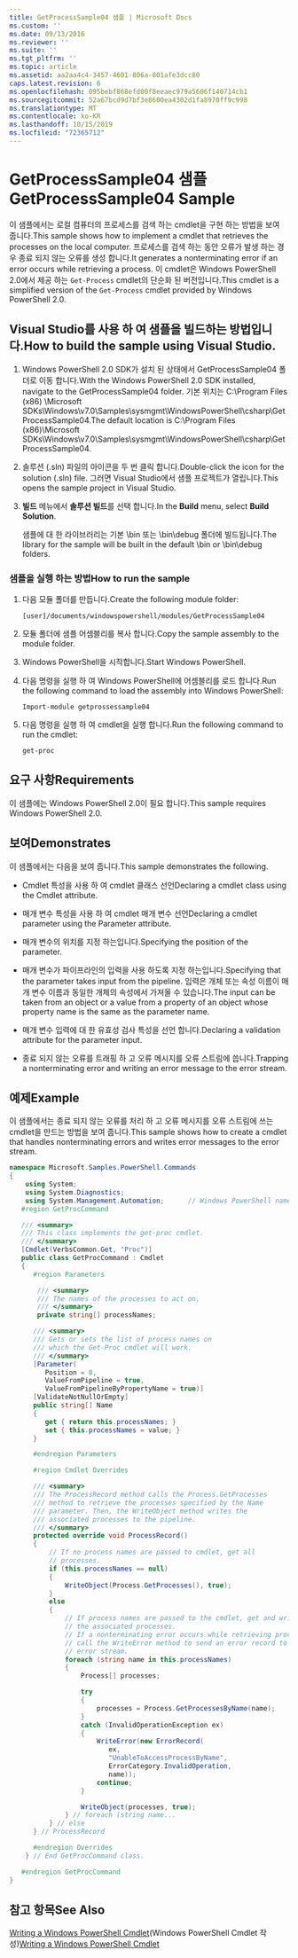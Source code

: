 ```yaml
---
title: GetProcessSample04 샘플 | Microsoft Docs
ms.custom: ''
ms.date: 09/13/2016
ms.reviewer: ''
ms.suite: ''
ms.tgt_pltfrm: ''
ms.topic: article
ms.assetid: aa2aa4c4-3457-4601-806a-801afe3dcc80
caps.latest.revision: 6
ms.openlocfilehash: 095bebf868efd00f8eeaec979a5606f140714cb1
ms.sourcegitcommit: 52a67bcd9d7bf3e8600ea4302d1fa8970ff9c998
ms.translationtype: MT
ms.contentlocale: ko-KR
ms.lasthandoff: 10/15/2019
ms.locfileid: "72365712"
---
```

# <a name="getprocesssample04-sample"></a><span data-ttu-id="6bc72-102">GetProcessSample04 샘플</span><span class="sxs-lookup"><span data-stu-id="6bc72-102">GetProcessSample04 Sample</span></span>

<span data-ttu-id="6bc72-103">이 샘플에서는 로컬 컴퓨터의 프로세스를 검색 하는 cmdlet을 구현 하는 방법을 보여 줍니다.</span><span class="sxs-lookup"><span data-stu-id="6bc72-103">This sample shows how to implement a cmdlet that retrieves the processes on the local computer.</span></span> <span data-ttu-id="6bc72-104">프로세스를 검색 하는 동안 오류가 발생 하는 경우 종료 되지 않는 오류를 생성 합니다.</span><span class="sxs-lookup"><span data-stu-id="6bc72-104">It generates a nonterminating error if an error occurs while retrieving a process.</span></span> <span data-ttu-id="6bc72-105">이 cmdlet은 Windows PowerShell 2.0에서 제공 하는 `Get-Process` cmdlet의 단순화 된 버전입니다.</span><span class="sxs-lookup"><span data-stu-id="6bc72-105">This cmdlet is a simplified version of the `Get-Process` cmdlet provided by Windows PowerShell 2.0.</span></span>

## <a name="how-to-build-the-sample-using-visual-studio"></a><span data-ttu-id="6bc72-106">Visual Studio를 사용 하 여 샘플을 빌드하는 방법입니다.</span><span class="sxs-lookup"><span data-stu-id="6bc72-106">How to build the sample using Visual Studio.</span></span>

1. <span data-ttu-id="6bc72-107">Windows PowerShell 2.0 SDK가 설치 된 상태에서 GetProcessSample04 폴더로 이동 합니다.</span><span class="sxs-lookup"><span data-stu-id="6bc72-107">With the Windows PowerShell 2.0 SDK installed, navigate to the GetProcessSample04 folder.</span></span> <span data-ttu-id="6bc72-108">기본 위치는 C:\Program Files (x86) \Microsoft SDKs\Windows\v7.0\Samples\sysmgmt\WindowsPowerShell\csharp\GetProcessSample04.</span><span class="sxs-lookup"><span data-stu-id="6bc72-108">The default location is C:\Program Files (x86)\Microsoft SDKs\Windows\v7.0\Samples\sysmgmt\WindowsPowerShell\csharp\GetProcessSample04.</span></span>

2. <span data-ttu-id="6bc72-109">솔루션 (.sln) 파일의 아이콘을 두 번 클릭 합니다.</span><span class="sxs-lookup"><span data-stu-id="6bc72-109">Double-click the icon for the solution (.sln) file.</span></span> <span data-ttu-id="6bc72-110">그러면 Visual Studio에서 샘플 프로젝트가 열립니다.</span><span class="sxs-lookup"><span data-stu-id="6bc72-110">This opens the sample project in Visual Studio.</span></span>

3. <span data-ttu-id="6bc72-111">**빌드** 메뉴에서 **솔루션 빌드**를 선택 합니다.</span><span class="sxs-lookup"><span data-stu-id="6bc72-111">In the **Build** menu, select **Build Solution**.</span></span>

    <span data-ttu-id="6bc72-112">샘플에 대 한 라이브러리는 기본 \bin 또는 \bin\debug 폴더에 빌드됩니다.</span><span class="sxs-lookup"><span data-stu-id="6bc72-112">The library for the sample will be built in the default \bin or \bin\debug folders.</span></span>

### <a name="how-to-run-the-sample"></a><span data-ttu-id="6bc72-113">샘플을 실행 하는 방법</span><span class="sxs-lookup"><span data-stu-id="6bc72-113">How to run the sample</span></span>

1. <span data-ttu-id="6bc72-114">다음 모듈 폴더를 만듭니다.</span><span class="sxs-lookup"><span data-stu-id="6bc72-114">Create the following module folder:</span></span>

    `[user]/documents/windowspowershell/modules/GetProcessSample04`

2. <span data-ttu-id="6bc72-115">모듈 폴더에 샘플 어셈블리를 복사 합니다.</span><span class="sxs-lookup"><span data-stu-id="6bc72-115">Copy the sample assembly to the module folder.</span></span>

3. <span data-ttu-id="6bc72-116">Windows PowerShell을 시작합니다.</span><span class="sxs-lookup"><span data-stu-id="6bc72-116">Start Windows PowerShell.</span></span>

4. <span data-ttu-id="6bc72-117">다음 명령을 실행 하 여 Windows PowerShell에 어셈블리를 로드 합니다.</span><span class="sxs-lookup"><span data-stu-id="6bc72-117">Run the following command to load the assembly into Windows PowerShell:</span></span>

    `Import-module getprossessample04`

5. <span data-ttu-id="6bc72-118">다음 명령을 실행 하 여 cmdlet을 실행 합니다.</span><span class="sxs-lookup"><span data-stu-id="6bc72-118">Run the following command to run the cmdlet:</span></span>

    `get-proc`

## <a name="requirements"></a><span data-ttu-id="6bc72-119">요구 사항</span><span class="sxs-lookup"><span data-stu-id="6bc72-119">Requirements</span></span>

<span data-ttu-id="6bc72-120">이 샘플에는 Windows PowerShell 2.0이 필요 합니다.</span><span class="sxs-lookup"><span data-stu-id="6bc72-120">This sample requires Windows PowerShell 2.0.</span></span>

## <a name="demonstrates"></a><span data-ttu-id="6bc72-121">보여</span><span class="sxs-lookup"><span data-stu-id="6bc72-121">Demonstrates</span></span>

<span data-ttu-id="6bc72-122">이 샘플에서는 다음을 보여 줍니다.</span><span class="sxs-lookup"><span data-stu-id="6bc72-122">This sample demonstrates the following.</span></span>

- <span data-ttu-id="6bc72-123">Cmdlet 특성을 사용 하 여 cmdlet 클래스 선언</span><span class="sxs-lookup"><span data-stu-id="6bc72-123">Declaring a cmdlet class using the Cmdlet attribute.</span></span>

- <span data-ttu-id="6bc72-124">매개 변수 특성을 사용 하 여 cmdlet 매개 변수 선언</span><span class="sxs-lookup"><span data-stu-id="6bc72-124">Declaring a cmdlet parameter using the Parameter attribute.</span></span>

- <span data-ttu-id="6bc72-125">매개 변수의 위치를 지정 하는입니다.</span><span class="sxs-lookup"><span data-stu-id="6bc72-125">Specifying the position of the parameter.</span></span>

- <span data-ttu-id="6bc72-126">매개 변수가 파이프라인의 입력을 사용 하도록 지정 하는입니다.</span><span class="sxs-lookup"><span data-stu-id="6bc72-126">Specifying that the parameter takes input from the pipeline.</span></span> <span data-ttu-id="6bc72-127">입력은 개체 또는 속성 이름이 매개 변수 이름과 동일한 개체의 속성에서 가져올 수 있습니다.</span><span class="sxs-lookup"><span data-stu-id="6bc72-127">The input can be taken from an object or a value from a property of an object whose property name is the same as the parameter name.</span></span>

- <span data-ttu-id="6bc72-128">매개 변수 입력에 대 한 유효성 검사 특성을 선언 합니다.</span><span class="sxs-lookup"><span data-stu-id="6bc72-128">Declaring a validation attribute for the parameter input.</span></span>

- <span data-ttu-id="6bc72-129">종료 되지 않는 오류를 트래핑 하 고 오류 메시지를 오류 스트림에 씁니다.</span><span class="sxs-lookup"><span data-stu-id="6bc72-129">Trapping a nonterminating error and writing an error message to the error stream.</span></span>

## <a name="example"></a><span data-ttu-id="6bc72-130">예제</span><span class="sxs-lookup"><span data-stu-id="6bc72-130">Example</span></span>

<span data-ttu-id="6bc72-131">이 샘플에서는 종료 되지 않는 오류를 처리 하 고 오류 메시지를 오류 스트림에 쓰는 cmdlet을 만드는 방법을 보여 줍니다.</span><span class="sxs-lookup"><span data-stu-id="6bc72-131">This sample shows how to create a cmdlet that handles nonterminating errors and writes error messages to the error stream.</span></span>

```csharp
namespace Microsoft.Samples.PowerShell.Commands
{
    using System;
    using System.Diagnostics;
    using System.Management.Automation;      // Windows PowerShell namespace.
   #region GetProcCommand

   /// <summary>
   /// This class implements the get-proc cmdlet.
   /// </summary>
   [Cmdlet(VerbsCommon.Get, "Proc")]
   public class GetProcCommand : Cmdlet
   {
      #region Parameters

       /// <summary>
       /// The names of the processes to act on.
       /// </summary>
       private string[] processNames;

      /// <summary>
      /// Gets or sets the list of process names on
      /// which the Get-Proc cmdlet will work.
      /// </summary>
      [Parameter(
         Position = 0,
         ValueFromPipeline = true,
         ValueFromPipelineByPropertyName = true)]
      [ValidateNotNullOrEmpty]
      public string[] Name
      {
         get { return this.processNames; }
         set { this.processNames = value; }
      }

      #endregion Parameters

      #region Cmdlet Overrides

      /// <summary>
      /// The ProcessRecord method calls the Process.GetProcesses
      /// method to retrieve the processes specified by the Name
      /// parameter. Then, the WriteObject method writes the
      /// associated processes to the pipeline.
      /// </summary>
      protected override void ProcessRecord()
      {
          // If no process names are passed to cmdlet, get all
          // processes.
          if (this.processNames == null)
          {
              WriteObject(Process.GetProcesses(), true);
          }
          else
          {
              // If process names are passed to the cmdlet, get and write
              // the associated processes.
              // If a nonterminating error occurs while retrieving processes,
              // call the WriteError method to send an error record to the
              // error stream.
              foreach (string name in this.processNames)
              {
                  Process[] processes;

                  try
                  {
                      processes = Process.GetProcessesByName(name);
                  }
                  catch (InvalidOperationException ex)
                  {
                      WriteError(new ErrorRecord(
                         ex,
                         "UnableToAccessProcessByName",
                         ErrorCategory.InvalidOperation,
                         name));
                      continue;
                  }

                  WriteObject(processes, true);
              } // foreach (string name...
          } // else
      } // ProcessRecord

      #endregion Overrides
    } // End GetProcCommand class.

   #endregion GetProcCommand
}
```

## <a name="see-also"></a><span data-ttu-id="6bc72-132">참고 항목</span><span class="sxs-lookup"><span data-stu-id="6bc72-132">See Also</span></span>

<span data-ttu-id="6bc72-133">[Writing a Windows PowerShell Cmdlet](./writing-a-windows-powershell-cmdlet.md)(Windows PowerShell Cmdlet 작성)</span><span class="sxs-lookup"><span data-stu-id="6bc72-133">[Writing a Windows PowerShell Cmdlet](./writing-a-windows-powershell-cmdlet.md)</span></span>
